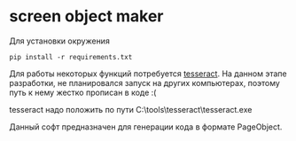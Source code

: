 # screen object maker
Для установки окружения
```
pip install -r requirements.txt
```
Для работы некоторых функций потребуется [tesseract](https://digi.bib.uni-mannheim.de/tesseract/).
На данном этапе разработки, не планировался запуск на других компьютерах,
поэтому путь к нему жестко прописан в коде :(

tesseract надо положить по пути C:\tools\tesseract\tesseract.exe

Данный софт предназначен для генерации кода в формате PageObject.



